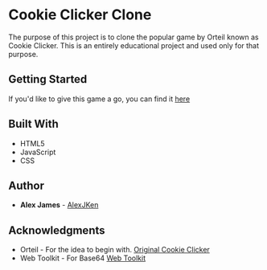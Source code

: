 # Cookie Clicker Clone

The purpose of this project is to clone the popular game by Orteil known as Cookie Clicker. This is an entirely educational project and used only for that purpose.

## Getting Started

If you'd like to give this game a go, you can find it [here](https://alexjken.github.io/cookie-clicker-clone/)

## Built With

* HTML5 
* JavaScript
* CSS

## Author

* **Alex James** - [AlexJKen](https://github.com/AlexJKen)

## Acknowledgments

* Orteil - For the idea to begin with. [Original Cookie Clicker](https://orteil.dashnet.org/cookieclicker/)
* Web Toolkit - For Base64 [Web Toolkit](http://www.webtoolkit.info)
